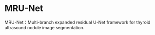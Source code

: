 # MRU-Net
MRU-Net：Multi-branch expanded residual U-Net framework for thyroid ultrasound nodule image segmentation.
